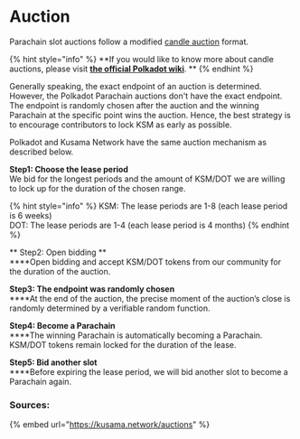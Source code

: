 # Auction

Parachain slot auctions follow a modified [candle auction](https://wiki.polkadot.network/docs/en/learn-auction#mechanics-of-a-candle-auction) format. 

{% hint style="info" %}
**If you would like to know more about candle auctions, please visit **[**the official Polkadot wiki**](https://wiki.polkadot.network/docs/en/learn-auction#mechanics-of-a-candle-auction)**. **
{% endhint %}

Generally speaking, the exact endpoint of an auction is determined. However, the Polkadot  Parachain auctions don't have the exact endpoint. The endpoint is randomly chosen after the auction and the winning Parachain at the specific point wins the auction. Hence, the best strategy is to encourage contributors to lock KSM as early as possible.

Polkadot and Kusama Network have the same auction mechanism as described below.

**Step1: Choose the lease period**\
We bid for the longest periods and the amount of KSM/DOT we are willing to lock up for the duration of the chosen range.

{% hint style="info" %}
KSM: The lease periods are 1-8 (each lease period is 6 weeks)\
DOT: The lease periods are 1-4 (each lease period is 4 months)
{% endhint %}

** Step2: Open bidding **\
****Open bidding and accept KSM/DOT tokens from our community for the duration of the auction. 

**Step3: The endpoint was randomly chosen**\
****At the end of the auction, the precise moment of the auction’s close is randomly determined by a verifiable random function.

**Step4: Become a Parachain**\
****The winning Parachain is automatically becoming a Parachain. KSM/DOT tokens remain locked for the duration of the lease.

**Step5: Bid another slot**\
****Before expiring the lease period, we will bid another slot to become a Parachain again.

### Sources:

{% embed url="https://kusama.network/auctions" %}

